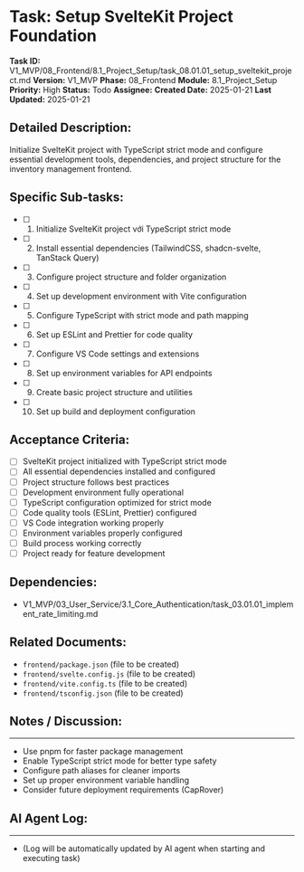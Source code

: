 # Task: Setup SvelteKit Project Foundation

**Task ID:** V1_MVP/08_Frontend/8.1_Project_Setup/task_08.01.01_setup_sveltekit_project.md
**Version:** V1_MVP
**Phase:** 08_Frontend
**Module:** 8.1_Project_Setup
**Priority:** High
**Status:** Todo
**Assignee:**
**Created Date:** 2025-01-21
**Last Updated:** 2025-01-21

## Detailed Description:
Initialize SvelteKit project with TypeScript strict mode and configure essential development tools, dependencies, and project structure for the inventory management frontend.

## Specific Sub-tasks:
- [ ] 1. Initialize SvelteKit project với TypeScript strict mode
- [ ] 2. Install essential dependencies (TailwindCSS, shadcn-svelte, TanStack Query)
- [ ] 3. Configure project structure and folder organization
- [ ] 4. Set up development environment with Vite configuration
- [ ] 5. Configure TypeScript with strict mode and path mapping
- [ ] 6. Set up ESLint and Prettier for code quality
- [ ] 7. Configure VS Code settings and extensions
- [ ] 8. Set up environment variables for API endpoints
- [ ] 9. Create basic project structure and utilities
- [ ] 10. Set up build and deployment configuration

## Acceptance Criteria:
- [ ] SvelteKit project initialized with TypeScript strict mode
- [ ] All essential dependencies installed and configured
- [ ] Project structure follows best practices
- [ ] Development environment fully operational
- [ ] TypeScript configuration optimized for strict mode
- [ ] Code quality tools (ESLint, Prettier) configured
- [ ] VS Code integration working properly
- [ ] Environment variables properly configured
- [ ] Build process working correctly
- [ ] Project ready for feature development

## Dependencies:
- V1_MVP/03_User_Service/3.1_Core_Authentication/task_03.01.01_implement_rate_limiting.md

## Related Documents:
- `frontend/package.json` (file to be created)
- `frontend/svelte.config.js` (file to be created)
- `frontend/vite.config.ts` (file to be created)
- `frontend/tsconfig.json` (file to be created)

## Notes / Discussion:
---
* Use pnpm for faster package management
* Enable TypeScript strict mode for better type safety
* Configure path aliases for cleaner imports
* Set up proper environment variable handling
* Consider future deployment requirements (CapRover)

## AI Agent Log:
---
* (Log will be automatically updated by AI agent when starting and executing task)